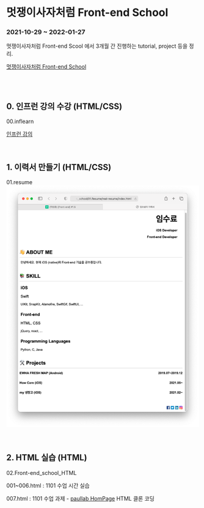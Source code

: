 
# 멋쟁이사자처럼 Front-end School
### 2021-10-29 ~ 2022-01-27

멋쟁이사자처럼 Front-end Scool 에서 3개월 간 진행하는 tutorial, project 등을 정리.

<a href="https://k-digital.likelion.net/frontend-school">멋쟁이사자처럼 Front-end School</a>

<br>
<br>

## 0. 인프런 강의 수강 (HTML/CSS)

00.inflearn

<a href="https://www.inflearn.com/course/html-css-강좌">인프런 강의</a>

<br>

## 1. 이력서 만들기 (HTML/CSS)

01.resume
<img src="https://github.com/ddosang/front_school/blob/main/01.Resume/real-resume/example.png?raw=true">

<br>

## 2. HTML 실습 (HTML)

02.Front-end_school_HTML

001~006.html : 1101 수업 시간 실습

007.html : 1101 수업 과제 - <a href="http://www.paullab.co.kr/about.html">paullab HomPage</a> HTML 클론 코딩

<br>